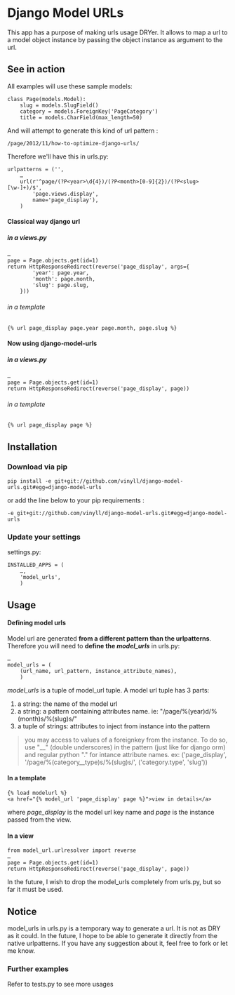# Django Model URLs

This app has a purpose of making urls usage DRYer.
It allows to map a url to a model object instance by passing the object instance
as argument to the url.

## See in action

All examples will use these sample models:

    class Page(models.Model):
        slug = models.SlugField()
        category = models.ForeignKey('PageCategory')
        title = models.CharField(max_length=50)

And will attempt to generate this kind of url pattern :

    /page/2012/11/how-to-optimize-django-urls/

Therefore we'll have this in urls.py:

    urlpatterns = ('',
        …
        url(r'^page/(?P<year>\d{4})/(?P<month>[0-9]{2})/(?P<slug>[\w-]+)/$',
            'page.views.display',
            name='page_display'),
        )


#### Classical way django url

##### in a views.py

    …
    page = Page.objects.get(id=1)
    return HttpResponseRedirect(reverse('page_display', args={
            'year': page.year,
            'month': page.month,
            'slug': page.slug,
        }))

###### in a template

    {% url page_display page.year page.month, page.slug %}


#### Now using django-model-urls

##### in a views.py

    …
    page = Page.objects.get(id=1)
    return HttpResponseRedirect(reverse('page_display', page))

###### in a template

    {% url page_display page %}


## Installation

### Download via pip

    pip install -e git+git://github.com/vinyll/django-model-urls.git#egg=django-model-urls

or add the line below to your pip requirements :

    -e git+git://github.com/vinyll/django-model-urls.git#egg=django-model-urls


### Update your settings

settings.py:

    INSTALLED_APPS = (
        …,
        'model_urls',
        )


## Usage

#### Defining model urls

Model url are generated **from a different pattern than the urlpatterns**.
Therefore you will need to **define the _model\_urls_** in urls.py:

    …
    model_urls = (
        (url_name, url_pattern, instance_attribute_names),
        )

_model_urls_ is a tuple of model_url tuple.
A model url tuple has 3 parts:

1. a string: the name of the model url
2. a string: a pattern containing attributes name. ie: "/page/%(year)d/%(month)s/%(slug)s/"
3. a tuple of strings: attributes to inject from instance into the pattern

> you may access to values of a foreignkey from the instance.
> To do so, use "__" (double underscores) in the pattern (just like for django orm)
> and regular python "." for intance attribute names.
> ex: ('page_display', '/page/%(category__type)s/%(slug)s/', ('category.type', 'slug'))

#### In a template

    {% load modelurl %}
    <a href="{% model_url 'page_display' page %}">view in details</a>

where _page_display_ is the model url key name and _page_ is the instance passed
from the view.

#### In a view

    from model_url.urlresolver import reverse
    …
    page = Page.objects.get(id=1)
    return HttpResponseRedirect(reverse('page_display', page))


In the future, I wish to drop the model_urls completely from urls.py, but so far
it must be used.

## Notice

model_urls in urls.py is a temporary way to generate a url.
It is not as DRY as it could.
In the future, I hope to be able to generate it directly from the native urlpatterns.
If you have any suggestion about it, feel free to fork or let me know.


### Further examples

Refer to tests.py to see more usages
